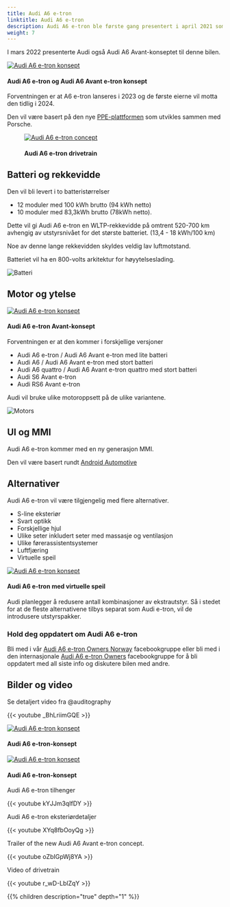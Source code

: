 ```yaml
---
title: Audi A6 e-tron
linktitle: Audi A6 e-tron
description: Audi A6 e-tron ble første gang presentert i april 2021 som en konseptbil. Den forventes å ha verdenspremiere i 2023 og blir den femte helelektriske modellen fra Audi. Med en rekkevidde på opptil 700 km blir den den helelektriske modellen med lengst rekkevidde fra Audi.
weight: 7
---
```

<!-- markdownlint-disable MD033 -->

I mars 2022 presenterte Audi også Audi A6 Avant-konseptet til denne bilen.

<figur>
    <a href="a6-etron-7.jpg">
        <img src="a6-etron-7s.jpg" alt="Audi A6 e-tron konsept" title="Audi A6 e-tron konsept">
    </a>
    <figcaption><h4>Audi A6 e-tron og Audi A6 Avant e-tron konsept</h4></figcaption>
</figur>

Forventningen er at A6 e-tron lanseres i 2023 og de første eierne vil motta den tidlig i 2024.

Den vil være basert på den nye [PPE-plattformen](../../technology/bev-platforms/ppe/) som utvikles sammen med Porsche.

<figure>
    <a href="../../technology/bev-platforms/ppe/drivetrain.jpg">
        <img src="../../technology/bev-platforms/ppe/drivetrain.jpg" alt="Audi A6 e-tron concept" title="Audi A6 e-tron concept">
    </a>
     <figcaption><h4>Audi A6 e-tron drivetrain</h4></figcaption>
</figure>

## Batteri og rekkevidde

Den vil bli levert i to batteristørrelser

- 12 moduler med 100 kWh brutto (94 kWh netto)
- 10 moduler med 83,3kWh brutto (78kWh netto).

Dette vil gi Audi A6 e-tron en WLTP-rekkevidde på omtrent 520-700 km avhengig av utstyrsnivået for det største batteriet. (13,4 - 18 kWh/100 km)

Noe av denne lange rekkevidden skyldes veldig lav luftmotstand.

Batteriet vil ha en 800-volts arkitektur for høyytelseslading.

![Batteri](battery.png "Audi A6 e-tron batteri med 12 moduler og 100kWh brutto")

## Motor og ytelse

<figur>
    <a href="a6-etron-6.jpg">
        <img src="a6-etron-6s.jpg" alt="Audi A6 e-tron konsept" title="Audi A6 e-tron konsept">
    </a>
    <figcaption><h4>Audi A6 e-tron Avant-konsept</h4></figcaption>
</figur>


Forventningen er at den kommer i forskjellige versjoner

- Audi A6 e-tron / Audi A6 Avant e-tron med lite batteri
- Audi A6 / Audi A6 Avant e-tron med stort batteri
- Audi A6 quattro / Audi A6 Avant e-tron quattro med stort batteri
- Audi S6 Avant e-tron
- Audi RS6 Avant e-tron

Audi vil bruke ulike motoroppsett på de ulike variantene.

![Motors](motors.jpg "Motorer for Audi A6 e-tron")

## UI og MMI

Audi A6 e-tron kommer med en ny generasjon MMI.

Den vil være basert rundt [Android Automotive](https://source.android.com/devices/automotive/start/what_automotive)

## Alternativer

Audi A6 e-tron vil være tilgjengelig med flere alternativer.

- S-line eksteriør
- Svart optikk
- Forskjellige hjul
- Ulike seter inkludert seter med massasje og ventilasjon
- Ulike førerassistentsystemer
- Luftfjæring
- Virtuelle speil

<figur>
    <a href="a6-etron-5.jpg">
        <img src="a6-etron-5s.jpg" alt="Audi A6 e-tron konsept" title="Audi A6 e-tron konsept">
    </a>
    <figcaption><h4>Audi A6 e-tron med virtuelle speil</h4></figcaption>
</figur>


Audi planlegger å redusere antall kombinasjoner av ekstrautstyr. Så i stedet for at de fleste alternativene tilbys separat som Audi e-tron, vil de introdusere utstyrspakker.

### Hold deg oppdatert om Audi A6 e-tron

Bli med i vår [Audi A6 e-tron Owners Norway](https://www.facebook.com/groups/752306502112784) facebookgruppe eller bli med i den internasjonale [Audi A6 e-tron Owners](https://www.facebook.com/groups/5590477234297637) facebookgruppe for å bli oppdatert med all siste info og diskutere bilen med andre.

## Bilder og video

Se detaljert video fra @auditography

{{< youtube _BhLriimGQE >}}

<figur>
    <a href="a6-etron-1.jpg">
        <img src="a6-etron-1s.jpg" alt="Audi A6 e-tron konsept" title="Audi A6 e-tron konsept">
    </a>
    <figcaption><h4>Audi A6 e-tron-konsept</h4></figcaption>
</figur>

<figur>
    <a href="a6-etron-2.jpg">
        <img src="a6-etron-2s.jpg" alt="Audi A6 e-tron konsept" title="Audi A6 e-tron konsept">
    </a>
    <figcaption><h4>Audi A6 e-tron-konsept</h4></figcaption>
</figur>

Audi A6 e-tron tilhenger

{{< youtube kYJJm3qIfDY >}}

Audi A6 e-tron eksteriørdetaljer

{{< youtube XYq8fbOoyQg >}}

Trailer of the new Audi A6 Avant e-tron concept.

{{< youtube oZbIGpWj8YA >}}

Video of drivetrain

{{< youtube r_wD-LblZqY >}}

{{% children description="true" depth="1" %}}
